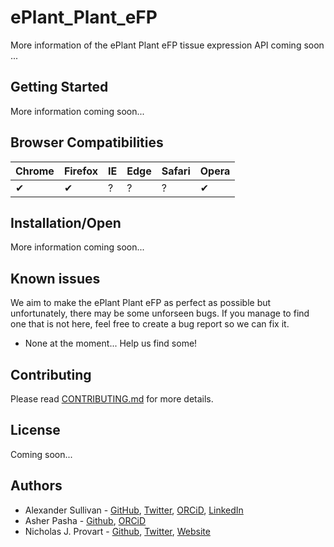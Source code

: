 # ePlant_Plant_eFP
More information of the ePlant Plant eFP tissue expression API coming soon ...

## Getting Started

More information coming soon...

## Browser Compatibilities 

Chrome | Firefox | IE | Edge | Safari | Opera
--- | --- | --- | --- | --- | --- |
✔ |  ✔ | ? |  ? | ? |  ✔ |

## Installation/Open

More information coming soon...

## Known issues

We aim to make the ePlant Plant eFP as perfect as possible but unfortunately, there may be some unforseen bugs. If you manage to find one that is not here, feel free to create a bug report so we can fix it.
* None at the moment... Help us find some!

## Contributing

Please read [CONTRIBUTING.md](CONTRIBUTING.md) for more details.

## License

Coming soon...

## Authors

* Alexander Sullivan - [GitHub](https://github.com/ASully), [Twitter](https://twitter.com/alexjsully), [ORCiD](https://orcid.org/0000-0002-4463-4473), [LinkedIn](https://www.linkedin.com/in/alexanderjsullivan/)
* Asher Pasha - [Github](https://github.com/asherpasha), [ORCiD](https://orcid.org/0000-0002-9315-0520)
* Nicholas J. Provart - [Github](https://github.com/BioAnalyticResource), [Twitter](https://twitter.com/BAR_PlantBio), [Website](http://bar.utoronto.ca)
